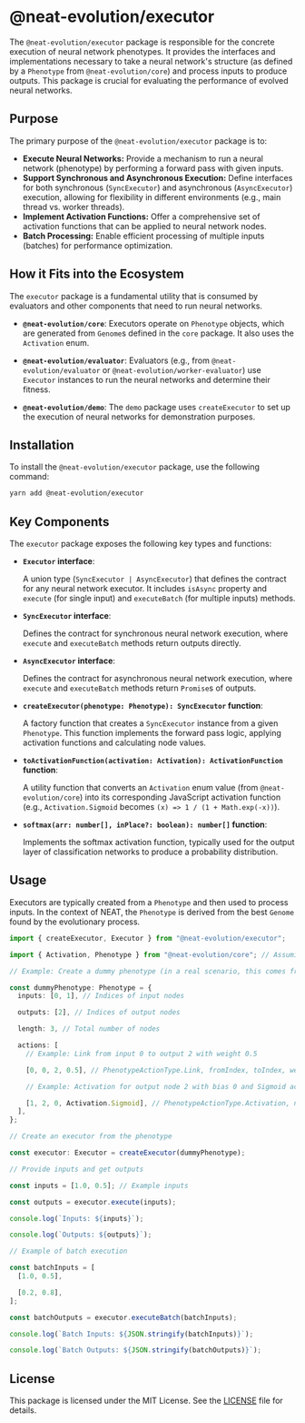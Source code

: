 # @neat-evolution/executor

The `@neat-evolution/executor` package is responsible for the concrete execution
of neural network phenotypes. It provides the interfaces and implementations
necessary to take a neural network's structure (as defined by a `Phenotype` from
`@neat-evolution/core`) and process inputs to produce outputs. This package is
crucial for evaluating the performance of evolved neural networks.

## Purpose

The primary purpose of the `@neat-evolution/executor` package is to:

- **Execute Neural Networks:** Provide a mechanism to run a neural network
  (phenotype) by performing a forward pass with given inputs.
- **Support Synchronous and Asynchronous Execution:** Define interfaces for both
  synchronous (`SyncExecutor`) and asynchronous (`AsyncExecutor`) execution,
  allowing for flexibility in different environments (e.g., main thread vs.
  worker threads).
- **Implement Activation Functions:** Offer a comprehensive set of activation
  functions that can be applied to neural network nodes.
- **Batch Processing:** Enable efficient processing of multiple inputs (batches)
  for performance optimization.

## How it Fits into the Ecosystem

The `executor` package is a fundamental utility that is consumed by evaluators
and other components that need to run neural networks.

- **`@neat-evolution/core`**: Executors operate on `Phenotype` objects, which
  are generated from `Genome`s defined in the `core` package. It also uses the
  `Activation` enum.

- **`@neat-evolution/evaluator`**: Evaluators (e.g., from
  `@neat-evolution/evaluator` or `@neat-evolution/worker-evaluator`) use
  `Executor` instances to run the neural networks and determine their fitness.

- **`@neat-evolution/demo`**: The `demo` package uses `createExecutor` to set up
  the execution of neural networks for demonstration purposes.

## Installation

To install the `@neat-evolution/executor` package, use the following command:

```sh
yarn add @neat-evolution/executor
```

## Key Components

The `executor` package exposes the following key types and functions:

- **`Executor` interface**:

  A union type (`SyncExecutor | AsyncExecutor`) that defines the contract for
  any neural network executor. It includes `isAsync` property and `execute` (for
  single input) and `executeBatch` (for multiple inputs) methods.

- **`SyncExecutor` interface**:

  Defines the contract for synchronous neural network execution, where `execute`
  and `executeBatch` methods return outputs directly.

- **`AsyncExecutor` interface**:

  Defines the contract for asynchronous neural network execution, where
  `execute` and `executeBatch` methods return `Promise`s of outputs.

- **`createExecutor(phenotype: Phenotype): SyncExecutor` function**:

  A factory function that creates a `SyncExecutor` instance from a given
  `Phenotype`. This function implements the forward pass logic, applying
  activation functions and calculating node values.

- **`toActivationFunction(activation: Activation): ActivationFunction`
  function**:

  A utility function that converts an `Activation` enum value (from
  `@neat-evolution/core`) into its corresponding JavaScript activation function
  (e.g., `Activation.Sigmoid` becomes `(x) => 1 / (1 + Math.exp(-x))`).

- **`softmax(arr: number[], inPlace?: boolean): number[]` function**:

  Implements the softmax activation function, typically used for the output
  layer of classification networks to produce a probability distribution.

## Usage

Executors are typically created from a `Phenotype` and then used to process
inputs. In the context of NEAT, the `Phenotype` is derived from the best
`Genome` found by the evolutionary process.

```typescript
import { createExecutor, Executor } from "@neat-evolution/executor";

import { Activation, Phenotype } from "@neat-evolution/core"; // Assuming Phenotype is available

// Example: Create a dummy phenotype (in a real scenario, this comes from a NEAT genome)

const dummyPhenotype: Phenotype = {
  inputs: [0, 1], // Indices of input nodes

  outputs: [2], // Indices of output nodes

  length: 3, // Total number of nodes

  actions: [
    // Example: Link from input 0 to output 2 with weight 0.5

    [0, 0, 2, 0.5], // PhenotypeActionType.Link, fromIndex, toIndex, weight

    // Example: Activation for output node 2 with bias 0 and Sigmoid activation

    [1, 2, 0, Activation.Sigmoid], // PhenotypeActionType.Activation, nodeIndex, bias, activation
  ],
};

// Create an executor from the phenotype

const executor: Executor = createExecutor(dummyPhenotype);

// Provide inputs and get outputs

const inputs = [1.0, 0.5]; // Example inputs

const outputs = executor.execute(inputs);

console.log(`Inputs: ${inputs}`);

console.log(`Outputs: ${outputs}`);

// Example of batch execution

const batchInputs = [
  [1.0, 0.5],

  [0.2, 0.8],
];

const batchOutputs = executor.executeBatch(batchInputs);

console.log(`Batch Inputs: ${JSON.stringify(batchInputs)}`);

console.log(`Batch Outputs: ${JSON.stringify(batchOutputs)}`);
```

## License

This package is licensed under the MIT License. See the [LICENSE](../../LICENSE)
file for details.
